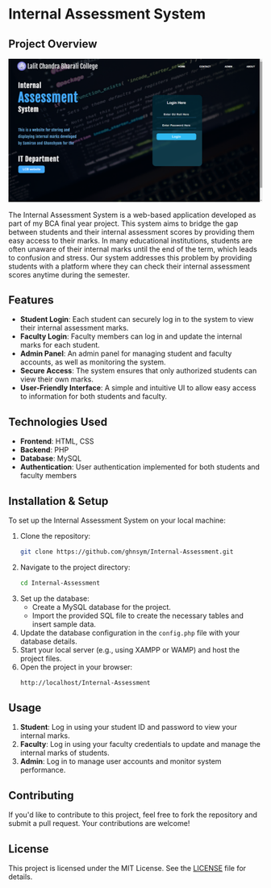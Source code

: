 # Internal Assessment System

## Project Overview

![Screenshot of Internal Assessment System](assets/screenshot.png)

The Internal Assessment System is a web-based application developed as part of my BCA final year project. This system aims to bridge the gap between students and their internal assessment scores by providing them easy access to their marks. In many educational institutions, students are often unaware of their internal marks until the end of the term, which leads to confusion and stress. Our system addresses this problem by providing students with a platform where they can check their internal assessment scores anytime during the semester.

## Features

- **Student Login**: Each student can securely log in to the system to view their internal assessment marks.
- **Faculty Login**: Faculty members can log in and update the internal marks for each student.
- **Admin Panel**: An admin panel for managing student and faculty accounts, as well as monitoring the system.
- **Secure Access**: The system ensures that only authorized students can view their own marks.
- **User-Friendly Interface**: A simple and intuitive UI to allow easy access to information for both students and faculty.

## Technologies Used

- **Frontend**: HTML, CSS
- **Backend**: PHP
- **Database**: MySQL
- **Authentication**: User authentication implemented for both students and faculty members

## Installation & Setup

To set up the Internal Assessment System on your local machine:

1. Clone the repository:
   ```bash
   git clone https://github.com/ghnsym/Internal-Assessment.git
   ```
2. Navigate to the project directory:
   ```bash
   cd Internal-Assessment
   ```
3. Set up the database:
   - Create a MySQL database for the project.
   - Import the provided SQL file to create the necessary tables and insert sample data.
4. Update the database configuration in the `config.php` file with your database details.
5. Start your local server (e.g., using XAMPP or WAMP) and host the project files.
6. Open the project in your browser:
   ```bash
   http://localhost/Internal-Assessment
   ```

## Usage

1. **Student**: Log in using your student ID and password to view your internal marks.
2. **Faculty**: Log in using your faculty credentials to update and manage the internal marks of students.
3. **Admin**: Log in to manage user accounts and monitor system performance.


## Contributing

If you'd like to contribute to this project, feel free to fork the repository and submit a pull request. Your contributions are welcome!

## License

This project is licensed under the MIT License. See the [LICENSE](LICENSE) file for details.
